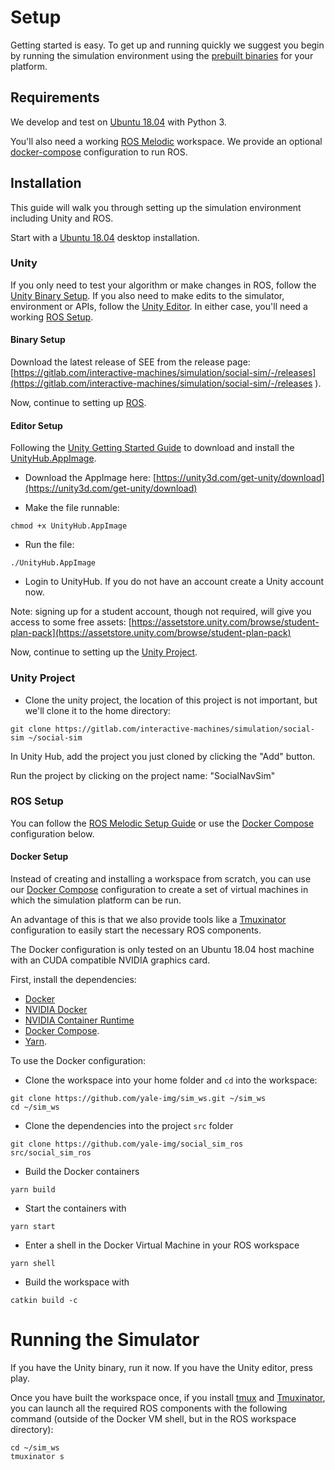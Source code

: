 # Setup

Getting started is easy. To get up and running quickly we suggest you begin by running the simulation environment using the [prebuilt binaries](#prebuilt-binaries) for your platform.


## Requirements

We develop and test on [Ubuntu 18.04](https://releases.ubuntu.com/18.04/) with Python 3.

You'll also need a working [ROS Melodic](http://wiki.ros.org/melodic) workspace. We provide an optional [docker-compose](https://docs.docker.com/compose/) configuration to run ROS.

## Installation

This guide will walk you through setting up the simulation environment including Unity and ROS.

Start with a [Ubuntu 18.04](https://releases.ubuntu.com/18.04/) desktop installation.

### Unity

If you only need to test your algorithm or make changes in ROS, follow the [Unity Binary Setup](#binary-setup). If you also need to make edits to the simulator, environment or APIs, follow the [Unity Editor](#editor-setup). In either case, you'll need a working [ROS Setup](#ros-setup).

#### Binary Setup

Download the latest release of SEE from the release page: [https://gitlab.com/interactive-machines/simulation/social-sim/-/releases](https://gitlab.com/interactive-machines/simulation/social-sim/-/releases
).

Now, continue to setting up [ROS](#ros-setup).

#### Editor Setup

Following the [Unity Getting Started Guide](https://docs.unity3d.com/Manual/GettingStartedInstallingHub.html) to download and install the [UnityHub.AppImage](https://unity3d.com/get-unity/download).

- Download the AppImage here: [https://unity3d.com/get-unity/download](https://unity3d.com/get-unity/download)

- Make the file runnable:

```
chmod +x UnityHub.AppImage
```

- Run the file:

```
./UnityHub.AppImage
```

- Login to UnityHub. If you do not have an account create a Unity account now.

Note: signing up for a student account, though not required, will give you access to some free assets: [https://assetstore.unity.com/browse/student-plan-pack](https://assetstore.unity.com/browse/student-plan-pack)

Now, continue to setting up the [Unity Project](#unity-project).

### Unity Project

- Clone the unity project, the location of this project is not important, but we'll clone it to the home directory:

```
git clone https://gitlab.com/interactive-machines/simulation/social-sim ~/social-sim
```

In Unity Hub, add the project you just cloned by clicking the "Add" button.

Run the project by clicking on the project name: "SocialNavSim"

### ROS Setup

You can follow the [ROS Melodic Setup Guide](http://wiki.ros.org/melodic/Installation/Ubuntu) or use the [Docker Compose](#docker-setup) configuration below.

#### Docker Setup

Instead of creating and installing a workspace from scratch, you can use our [Docker Compose](https://docs.docker.com/compose/) configuration to create a set of virtual machines in which the simulation platform can be run.

An advantage of this is that we also provide tools like a [Tmuxinator](https://github.com/tmuxinator/tmuxinator) configuration to easily start the necessary ROS components.

The Docker configuration is only tested on an Ubuntu 18.04 host machine with an CUDA compatible NVIDIA graphics card.

First, install the dependencies:

- [Docker](https://docs.docker.com/engine/install/ubuntu/)
- [NVIDIA Docker](https://github.com/NVIDIA/nvidia-docker)
- [NVIDIA Container Runtime](https://github.com/nvidia/nvidia-container-runtime)
- [Docker Compose](https://docs.docker.com/compose/install/).
- [Yarn](https://classic.yarnpkg.com/en/docs/install/#debian-stable).

To use the Docker configuration:

- Clone the workspace into your home folder and `cd` into the workspace:

```
git clone https://github.com/yale-img/sim_ws.git ~/sim_ws
cd ~/sim_ws
```

- Clone the dependencies into the project `src` folder

```
git clone https://github.com/yale-img/social_sim_ros src/social_sim_ros
```

- Build the Docker containers

```
yarn build
```

- Start the containers with

```
yarn start
```

- Enter a shell in the Docker Virtual Machine in your ROS workspace

```
yarn shell
```

- Build the workspace with

```
catkin build -c
```


# Running the Simulator

If you have the Unity binary, run it now. If you have the Unity editor, press play.

Once you have built the workspace once, if you install [tmux](https://github.com/tmux/tmux) and [Tmuxinator](https://github.com/tmuxinator/tmuxinator), you can launch all the required ROS components with the following command (outside of the Docker VM shell, but in the ROS workspace directory):

```
cd ~/sim_ws
tmuxinator s
```
